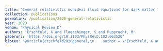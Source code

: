 ```yaml
---
title: "General relativistic nonideal fluid equations for dark matter from a truncated cumulant expansion"
collection: publications
permalink: /publication/2020-general-relativistic
year: 2020
venue: 'Physical Review D'
authors: 'Erschfeld, A and Floerchinger, S and Rupprecht, M'
paperurl: 'https://doi.org/10.1103/PhysRevD.102.063520'
bibtex: "@article{erschfeld2020general,\n    author = \"Erschfeld, A and Floerchinger, S and Rupprecht, M\",\n    title = \"General relativistic nonideal fluid equations for dark matter from a truncated cumulant expansion\",\n    journal = \"Phys. Rev. D\",\n    year = \"2020\",\n    volume = \"102\",\n    pages = \"063520\"\n}\n"
---
```

